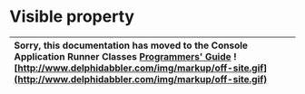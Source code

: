 <a href='Hidden comment: 
$Rev$
$Date$
'></a>

# Visible property #

| Sorry, this documentation has moved to the Console Application Runner Classes **[Programmers' Guide](http://wiki.delphidabbler.com/index.php/Docs/TPJCustomConsoleAppVisible)** ![http://www.delphidabbler.com/img/markup/off-site.gif](http://www.delphidabbler.com/img/markup/off-site.gif) |
|:----------------------------------------------------------------------------------------------------------------------------------------------------------------------------------------------------------------------------------------------------------------------------------------------|